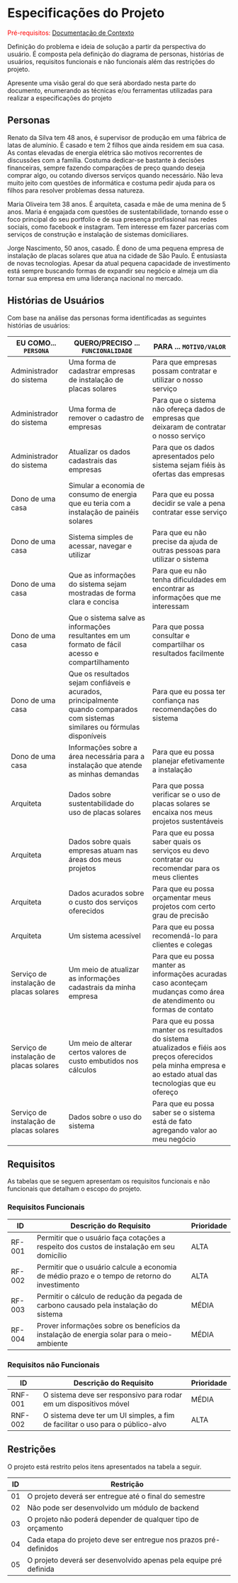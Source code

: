 # Especificações do Projeto

<span style="color:red">Pré-requisitos: <a href="1-Documentação de Contexto.md"> Documentação de Contexto</a></span>

Definição do problema e ideia de solução a partir da perspectiva do usuário. É composta pela definição do  diagrama de personas, histórias de usuários, requisitos funcionais e não funcionais além das restrições do projeto.

Apresente uma visão geral do que será abordado nesta parte do documento, enumerando as técnicas e/ou ferramentas utilizadas para realizar a especificações do projeto

## Personas

Renato da Silva tem 48 anos, é supervisor de produção em uma fábrica de latas de alumínio. É casado e tem 2 filhos que ainda residem em sua casa. As contas elevadas de energia elétrica são motivos recorrentes de discussões com a família. Costuma dedicar-se bastante à decisões financeiras, sempre fazendo comparações de preço quando deseja comprar algo, ou cotando diversos serviços quando necessário. Não leva muito jeito com questões de informática e costuma pedir ajuda para os filhos para resolver problemas dessa natureza. 

Maria Oliveira tem 38 anos. É arquiteta, casada e mãe de uma menina de 5 anos. Maria é engajada com questões de sustentabilidade, tornando esse o foco principal do seu portfolio e de sua presença profissional nas redes sociais, como facebook e instagram. Tem interesse em fazer parcerias com serviços de construção e instalação de sistemas domiciliares.

Jorge Nascimento, 50 anos, casado. É dono de uma pequena empresa de instalação de placas solares que atua na cidade de São Paulo. É entusiasta de novas tecnologias. Apesar da atual pequena capacidade de investimento está sempre buscando formas de expandir seu negócio e almeja um dia tornar sua empresa em uma liderança nacional no mercado. 

## Histórias de Usuários

Com base na análise das personas forma identificadas as seguintes histórias de usuários:

|EU COMO... `PERSONA`| QUERO/PRECISO ... `FUNCIONALIDADE` |PARA ... `MOTIVO/VALOR`                 |
|--------------------|------------------------------------|----------------------------------------|
|Administrador do sistema| Uma forma de cadastrar empresas de instalação de placas solares  | Para que empresas possam contratar e utilizar o nosso serviço  |
|Administrador do sistema| Uma forma de remover o cadastro de empresas  | Para que o sistema não ofereça dados de empresas que deixaram de contratar o nosso serviço  |
|Administrador do sistema| Atualizar os dados cadastrais das empresas  | Para que os dados apresentados pelo sistema sejam fiéis às ofertas das empresas  |
|Dono de uma casa | Simular a economia de consumo de energia que eu teria com a instalação de painéis solares  | Para que eu possa decidir se vale a pena contratar esse serviço  |
|Dono de uma casa  | Sistema simples de acessar, navegar e utilizar  | Para que eu não precise da ajuda de outras pessoas para utilizar o sistema   |
|Dono de uma casa  | Que as informações do sistema sejam mostradas de forma clara e concisa  | Para que eu não tenha dificuldades em encontrar as informações que me interessam  |
|Dono de uma casa  | Que o sistema salve as informações resultantes em um formato de fácil acesso e compartilhamento  | Para que possa consultar e compartilhar os resultados facilmente  |
|Dono de uma casa  | Que os resultados sejam confiáveis e acurados, principalmente quando comparados com sistemas similares ou fórmulas disponíveis  | Para que eu possa ter confiança nas recomendações do sistema |
|Dono de uma casa  | Informações sobre a área necessária para a instalação que atende as minhas demandas  | Para que eu possa planejar efetivamente a instalação  |
|Arquiteta  | Dados sobre sustentabilidade do uso de placas solares  | Para que possa verificar se o uso de placas solares se encaixa nos meus projetos sustentáveis  |
|Arquiteta  | Dados sobre quais empresas atuam nas áreas dos meus projetos  | Para que eu possa saber quais os serviços eu devo contratar ou recomendar para os meus clientes  |
|Arquiteta  | Dados acurados sobre o custo dos serviços oferecidos  | Para que eu possa orçamentar meus projetos com certo grau de precisão  |
|Arquiteta  | Um sistema acessível | Para que eu possa recomendá-lo para clientes e colegas |
|Serviço de instalação de placas solares  | Um meio de atualizar as informações cadastrais da minha empresa  | Para que eu possa manter as informações acuradas caso aconteçam mudanças como área de atendimento ou formas de contato  |
|Serviço de instalação de placas solares  | Um meio de alterar certos valores de custo embutidos nos cálculos  | Para que eu possa manter os resultados do sistema atualizados e fiéis aos preços oferecidos pela minha empresa e ao estado atual das tecnologias que eu ofereço  |
|Serviço de instalação de placas solares  | Dados sobre o uso do sistema  | Para que eu possa saber se o sistema está de fato agregando valor ao meu negócio  |

## Requisitos

As tabelas que se seguem apresentam os requisitos funcionais e não funcionais que detalham o escopo do projeto.

### Requisitos Funcionais

|ID    | Descrição do Requisito  | Prioridade |
|------|-------------------------|------------|
|RF-001| Permitir que o usuário faça cotações a respeito dos custos de instalação em seu domicílio | ALTA | 
|RF-002| Permitir que o usuário calcule a economia de médio prazo e o tempo de retorno do investimento | ALTA | 
|RF-003| Permitir o cálculo de redução da pegada de carbono causado pela instalação do sistema  | MÉDIA |
|RF-004| Prover informações sobre os benefícios da instalação de energia solar para o meio-ambiente | MÉDIA |



### Requisitos não Funcionais

|ID     | Descrição do Requisito  |Prioridade |
|-------|--------------------------|----------|
|RNF-001| O sistema deve ser responsivo para rodar em um dispositivos móvel | MÉDIA | 
|RNF-002| O sistema deve ter um UI simples, a fim de facilitar o uso para o público-alvo |  ALTA | 

## Restrições

O projeto está restrito pelos itens apresentados na tabela a seguir.

|ID| Restrição                                             |
|--|-------------------------------------------------------|
|01| O projeto deverá ser entregue até o final do semestre |
|02| Não pode ser desenvolvido um módulo de backend        |
|03| O projeto não poderá depender de qualquer tipo de orçamento |
|04| Cada etapa do projeto deve ser entregue nos prazos pré-definidos |
|05| O projeto deverá ser desenvolvido apenas pela equipe pré definida |

